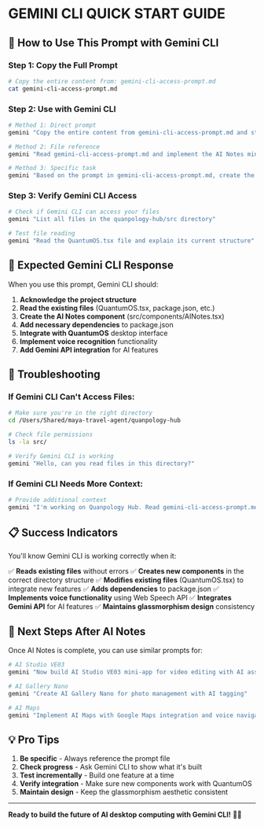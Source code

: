 # GEMINI CLI QUICK START GUIDE

## 🚀 How to Use This Prompt with Gemini CLI

### Step 1: Copy the Full Prompt

```bash
# Copy the entire content from: gemini-cli-access-prompt.md
cat gemini-cli-access-prompt.md
```

### Step 2: Use with Gemini CLI

```bash
# Method 1: Direct prompt
gemini "Copy the entire content from gemini-cli-access-prompt.md and start building AI Notes mini-app"

# Method 2: File reference
gemini "Read gemini-cli-access-prompt.md and implement the AI Notes mini-app according to the specifications"

# Method 3: Specific task
gemini "Based on the prompt in gemini-cli-access-prompt.md, create the AINotes.tsx component with voice-to-text functionality"
```

### Step 3: Verify Gemini CLI Access

```bash
# Check if Gemini CLI can access your files
gemini "List all files in the quanpology-hub/src directory"

# Test file reading
gemini "Read the QuantumOS.tsx file and explain its current structure"
```

## 🎯 Expected Gemini CLI Response

When you use this prompt, Gemini CLI should:

1. **Acknowledge the project structure**
2. **Read the existing files** (QuantumOS.tsx, package.json, etc.)
3. **Create the AI Notes component** (src/components/AINotes.tsx)
4. **Add necessary dependencies** to package.json
5. **Integrate with QuantumOS** desktop interface
6. **Implement voice recognition** functionality
7. **Add Gemini API integration** for AI features

## 🔧 Troubleshooting

### If Gemini CLI Can't Access Files:

```bash
# Make sure you're in the right directory
cd /Users/Shared/maya-travel-agent/quanpology-hub

# Check file permissions
ls -la src/

# Verify Gemini CLI is working
gemini "Hello, can you read files in this directory?"
```

### If Gemini CLI Needs More Context:

```bash
# Provide additional context
gemini "I'm working on Quanpology Hub. Read gemini-cli-access-prompt.md and also check the current QuantumOS.tsx implementation to understand how to integrate AI Notes."
```

## 📋 Success Indicators

You'll know Gemini CLI is working correctly when it:

✅ **Reads existing files** without errors
✅ **Creates new components** in the correct directory structure
✅ **Modifies existing files** (QuantumOS.tsx) to integrate new features
✅ **Adds dependencies** to package.json
✅ **Implements voice functionality** using Web Speech API
✅ **Integrates Gemini API** for AI features
✅ **Maintains glassmorphism design** consistency

## 🚀 Next Steps After AI Notes

Once AI Notes is complete, you can use similar prompts for:

```bash
# AI Studio VE03
gemini "Now build AI Studio VE03 mini-app for video editing with AI assistance"

# AI Gallery Nano
gemini "Create AI Gallery Nano for photo management with AI tagging"

# AI Maps
gemini "Implement AI Maps with Google Maps integration and voice navigation"
```

## 💡 Pro Tips

1. **Be specific** - Always reference the prompt file
2. **Check progress** - Ask Gemini CLI to show what it's built
3. **Test incrementally** - Build one feature at a time
4. **Verify integration** - Make sure new components work with QuantumOS
5. **Maintain design** - Keep the glassmorphism aesthetic consistent

---

**Ready to build the future of AI desktop computing with Gemini CLI!** 🚀🔥
